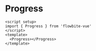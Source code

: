 <script setup>
import ProgressExample from './examples/ProgressExample.vue'
</script>
# Progress

```vue
<script setup>
import { Progress } from 'flowbite-vue'
</script>
<template>
  <Progress></Progress>
</template>
```

<ProgressExample />
